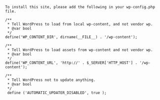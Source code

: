 
 	To install this site, please add the following in your wp-config.php file. 
 
 	/**
	 * Tell WordPress to load from local wp-content, and not vendor wp.
	 * @var bool
	 */
	define('WP_CONTENT_DIR', dirname(__FILE__) . '/wp-content');
	
	/**
	 * Tell WordPress to load assets from wp-content and not vendor wp. 
	 * @var bool
	 */
	define('WP_CONTENT_URL', 'http://' . $_SERVER['HTTP_HOST'] . '/wp-content');
	
	/**
	 * Tell WordPress not to update anything. 
	 * @var bool
	 */
	 define ('AUTOMATIC_UPDATER_DISABLED', true );